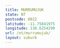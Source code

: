 ```yaml
---
title: MURRUMUJUK
state: NT
postcode: 0822
latitude: -11.75841975
longitude: 130.6254299
url: /nt/murrumujuk/
layout: suburb
---
```

